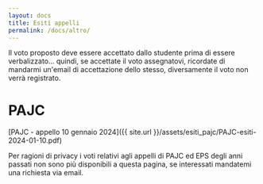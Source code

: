```yaml
---
layout: docs
title: Esiti appelli
permalink: /docs/altro/
---
```


<div class="note warning">
  <p>Il voto proposto deve essere accettato dallo studente prima di essere verbalizzato... quindi, se accettate il voto assegnatovi, ricordate di mandarmi un'email di accettazione dello stesso, diversamente il voto non verrà registrato.</p>
</div>

# PAJC
[PAJC - appello 10 gennaio 2024]({{ site.url }}/assets/esiti_pajc/PAJC-esiti-2024-01-10.pdf)


<div class="note warning">
  <p></p>
  <p>Per ragioni di privacy i voti relativi agli appelli di PAJC ed EPS degli anni passati non sono più disponibili a questa pagina, se interessati mandatemi una richiesta via email.</p>
</div>
